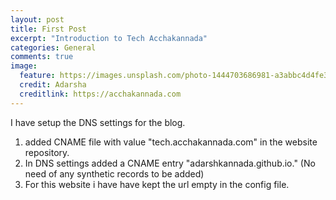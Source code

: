 ```yaml
---
layout: post
title: First Post
excerpt: "Introduction to Tech Acchakannada"
categories: General
comments: true
image:
  feature: https://images.unsplash.com/photo-1444703686981-a3abbc4d4fe3?crop=entropy&dpr=2&fit=crop&fm=jpg&h=475&ixjsv=2.1.0&ixlib=rb-0.3.5&q=50&w=1250
  credit: Adarsha
  creditlink: https://acchakannada.com
---
```


<p align = "justify">I have setup the DNS settings for the blog. <p>
<p align = "justify"> 
  <ol>
    <li>added CNAME file with value "tech.acchakannada.com" in the website repository.</li>
    <li>In DNS settings added a CNAME entry "adarshkannada.github.io." (No need of any synthetic records to be added)</li>
    <li>For this website i have have kept the url empty in the config file.</li>
  </ol>
  </p>

